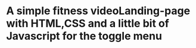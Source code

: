 # A simple fitness videoLanding-page with HTML,CSS and a little bit of Javascript for the toggle menu
